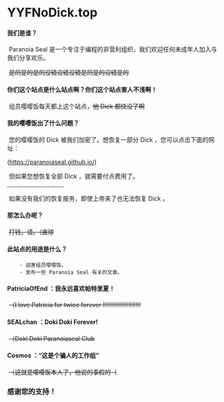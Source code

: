 # YYFNoDick.top

#### 我们是谁？

​		Paranoia Seal 是一个专注于编程的非营利组织，我们欢迎任何未成年人加入与我们分享欢乐。 

​		~~是的是的是的没错没错没错是的是的没错是的~~

#### 你们这个站点是什么站点啊？你们这个站点害人不浅啊！

​		组员嘤嘤饭每天都上这个站点，~~他 Dick 都快没了啊~~

#### 我的嘤嘤饭出了什么问题？

​		您的嘤嘤饭的 Dick 被我们加密了。想恢复一部分 Dick ，您可以点击下面的网址：

(https://paranoiaseal.github.io/)

​		但如果您想恢复全部 Dick ，就需要付点费用了。

<img src="PatriciaOfEnd.github.io/7ff015ad209cfe88bd45d5ff3ae653b.jpg" alt="7ff015ad209cfe88bd45d5ff3ae653b" style="zoom:25%;" /><img src="PatriciaOfEnd.github.io/d8478769b5544fdc5d909116367ed66.png" alt="d8478769b5544fdc5d909116367ed66" style="zoom:25%;" />



​		如果没有我们的恢复服务，即使上帝来了也无法恢复 Dick 。

#### 那怎么办呢？

​		~~打钱，请。（直球~~

#### 此站点的用途是什么？

		- 迫害组员嘤嘤饭。
		- 发布一些 Paranoia Seal 有关的文章。

#### PatriciaOfEnd ：我永远喜欢帕特里夏！

​	~~（I love Patricia for twice forever !!!!!!!!!!!!!!!!!!!!!!~~

#### SEALchan ：Doki Doki Forever!

​	~~（Doki Doki Paranoiaseal Club~~

#### Cosmos ：“这是个骗人的工作组”

​	~~（这就是嘤嘤饭本人了，他说的事假的（~~

### 感谢您的支持！

